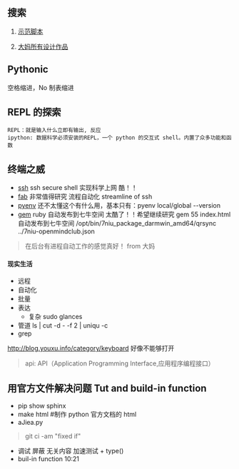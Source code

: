 ## 搜索

1. [示范脚本](
http://chaos2sae.readthedocs.org/en/latest/_images/120417-coffeeghost-q-in-py.png)

2. [大妈所有设计作品](
http://zoomq.qiniudn.com/CPyUG/zoomquiet-design-collection/index.html)

## Pythonic
  空格缩进，No 制表缩进

## REPL 的探索
    REPL：就是输入什么立即有输出, 反应
    ipython: 数据科学必须安装的REPL，一个 python 的交互式 shell。内置了众多功能和函数

## 终端之威
- [ssh](http://www.ssh.com/) ssh secure shell 实现科学上网 酷！！
- [fab](http://www.fabfile.org/) 非常值得研究 流程自动化 streamline of ssh
- [pyenv](http://amaral-lab.org/resources/guides/pyenv-tutorial) 还不太懂这个有什么用，基本只有：pyenv local/global --version
- [gem](https://rubygems.org/) ruby 自动发布到七牛空间 太酷了！！希望继续研究
            gem 55 index.html 自动发布到七牛空间
            /opt/bin/7niu_package_darmwin_amd64/qrsync ../7niu-openmindclub.json
> 在后台有进程自动工作的感觉真好！ from 大妈

#### 现实生活
- 远程
- 自动化
- 批量
- 表达
    + 复杂 sudo glances
- 管道 ls | cut -d *-* -f 2 | uniqu -c
- grep 

http://blog.youxu.info/category/keyboard  好像不能够打开

 >api: API（Application Programming Interface,应用程序编程接口）

## 用官方文件解决问题  Tut and build-in function
- pip show sphinx
- make html
#制作 python 官方文档的 html
- aJiea.py

> git ci -am "fixed if"

- 调试 屏蔽 无关内容 加速测试
      + type()
- buil-in function 10:21



